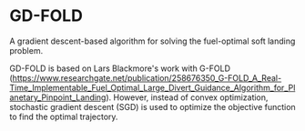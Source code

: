# GD-FOLD
A gradient descent-based algorithm for solving the fuel-optimal soft landing problem.

GD-FOLD is based on Lars Blackmore's work with G-FOLD (https://www.researchgate.net/publication/258676350_G-FOLD_A_Real-Time_Implementable_Fuel_Optimal_Large_Divert_Guidance_Algorithm_for_Planetary_Pinpoint_Landing). However, instead of convex optimization, stochastic gradient descent (SGD) is used to optimize the objective function to find the optimal trajectory.
